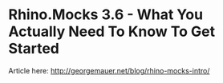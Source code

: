 # Rhino.Mocks 3.6 - What You Actually Need To Know To Get Started #

Article here: http://georgemauer.net/blog/rhino-mocks-intro/